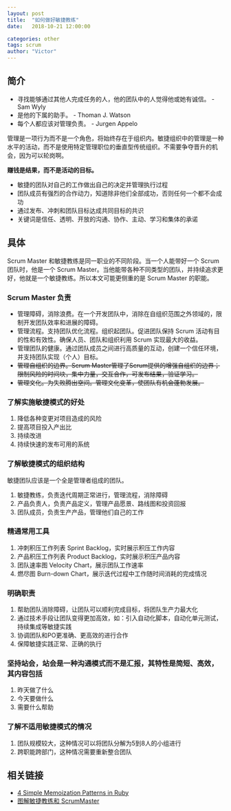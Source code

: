 ```yaml
---
layout: post
title:  "如何做好敏捷教练"
date:   2018-10-21 12:00:00

categories: other
tags: scrum
author: "Victor"
---
```


## 简介

* 寻找能够通过其他人完成任务的人，他的团队中的人觉得他或她有诚信。 - Sam Wyly
* 是他的下属的助手。 - Thoman J. Watson
* 每个人都应该对管理负责。 - Jurgen Appelo

管理是一项行为而不是一个角色，将始终存在于组织内。敏捷组织中的管理是一种水平的活动，而不是使用特定管理职位的垂直型传统组织。不需要争夺晋升的机会，因为可以轮岗啊。

**赚钱是结果，而不是活动的目标。**

* 敏捷的团队对自己的工作做出自己的决定并管理执行过程
* 团队成员有强烈的合作动力，知道除非他们全部成功，否则任何一个都不会成功
* 通过发布、冲刺和团队目标达成共同目标的共识
* 关键词是信任、透明、开放的沟通、协作、主动、学习和集体的承诺

## 具体

Scrum Master 和敏捷教练是同一职业的不同阶段。当一个人能带好一个 Scrum 团队时，他是一个 Scrum Master。当他能带各种不同类型的团队，并持续追求更好，他就是一个敏捷教练。所以本文可能更侧重的是 Scrum Master 的职能。

### Scrum Master 负责

* 管理障碍，消除浪费。在一个开发团队中，消除在自组织范围之外领域的，限制开发团队效率和进展的障碍。
* 管理流程。支持团队优化流程。组织起团队。促进团队保持 Scrum 活动有目的性和有效性。确保人员、团队和组织利用 Scrum 实现最大的收益。
* 管理团队的健康。通过团队成员之间进行高质量的互动，创建一个信任环境，并支持团队实现（个人）目标。
* ~~管理自组织的边界。Scrum Master管理了Scrum提供的增强自组织的边界；限制风险的时间块，集中力量，交互合作，可发布结果，验证学习。~~
* ~~管理文化。为失败腾出空间。管理文化变革，使团队有机会蓬勃发展。~~

### 了解实施敏捷模式的好处

1. 降低各种变更对项目造成的风险
2. 提高项目投入产出比
3. 持续改进
4. 持续快速的发布可用的系统

### 了解敏捷模式的组织结构

敏捷团队应该是一个全是管理者组成的团队。

1. 敏捷教练，负责迭代周期正常进行，管理流程，消除障碍
2. 产品负责人，负责产品定义，管理产品愿景、路线图和投资回报
3. 团队成员，负责生产产品，管理他们自己的工作

### 精通常用工具

1. 冲刺积压工作列表 Sprint Backlog，实时展示积压工作内容
2. 产品积压工作列表 Product Backlog，实时展示积压产品内容
3. 团队速率图 Velocity Chart，展示团队工作速率
4. 燃尽图 Burn-down Chart，展示迭代过程中工作随时间消耗的完成情况

### 明确职责

1. 帮助团队消除障碍，让团队可以顺利完成目标，将团队生产力最大化
2. 通过技术手段让团队变得更加高效，如：引入自动化脚本，自动化单元测试，持续集成等敏捷实践
3. 协调团队和PO更准确、更高效的进行合作
4. 保障敏捷实践正常、正确的执行

### 坚持站会，站会是一种沟通模式而不是汇报，其特性是简短、高效，其内容包括

1. 昨天做了什么
2. 今天要做什么
3. 需要什么帮助

### 了解不适用敏捷模式的情况

1. 团队规模较大，这种情况可以将团队分解为5到8人的小组进行
2. 跨职能跨部门，这种情况需要重新整合团队

## 相关链接

* [4 Simple Memoization Patterns in Ruby](https://www.justinweiss.com/articles/4-simple-memoization-patterns-in-ruby-and-one-gem/)
* [图解敏捷教练和 ScrumMaster](https://blog.csdn.net/GitChat/article/details/78609162?utm_source=jz_blog)
